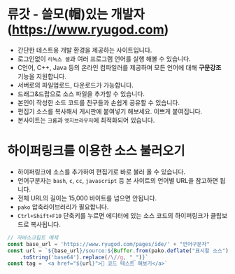 # 류갓 - 쓸모(帽)있는 개발자 (https://www.ryugod.com)
- 간단한 테스트용 개발 환경을 제공하는 사이트입니다.
- 로그인없이 `리눅스 셸`과 여러 프로그램 언어를 실행 해볼 수 있습니다.
- C언어, C++, Java 등의 온라인 컴파일러를 제공하며 모든 언어에 대해 **구문강조** 기능을 지원합니다.
- 서버로의 파일업로드, 다운로드가 가능합니다.
- 드래그&드랍으로 소스 파일을 추가할 수 있습니다.
- 본인이 작성한 소드 코드를 친구들과 손쉽게 공유할 수 있습니다.
- 편집기 소스를 복사해서 게시판에 붙여넣기 해보세요. 이쁘게 붙여집니다.
- 본사이트는 `크롬`과 `엣지브라우저`에 최적화되어 있습니다.

# 하이퍼링크를 이용한 소스 불러오기
- 하이퍼링크에 소스를 추가하여 편집기로 바로 불러 올 수 있습니다.
- 언어구분자는 `bash`, `c`, `cc`, `javascript` 등 본 사이트의 언어별 URL을 참고하면 됩니다.
- 전체 URL의 길이는 15,000 바이트를 넘으면 안됩니다.
- `pako` 압축라이브러리가 필요합니다.
- `Ctrl+Shift+F10` 단축키를 누르면 에디터에 있는 소스 코드의 하이퍼링크가 클립보드로 복사됩니다. 
```js
// 자바스크립트 예제
const base_url = 'https://www.ryugod.com/pages/ide/' + "언어구분자"
const url = `${base_url}/source:${Buffer.from(pako.deflate("표시할 소스"))
    .toString('base64').replace(/\//g, "_")}`
const tag = `<a href="${url}">🚀 코드 테스트 해보기</a>`
```
